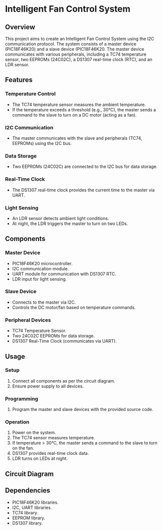 # Intelligent Fan Control System

## Overview

This project aims to create an Intelligent Fan Control System using the I2C communication protocol. The system consists of a master device (PIC18F46K20) and a slave device (PIC18F46K20. The master device communicates with various peripherals, including a TC74 temperature sensor, two EEPROMs (24C02C), a DS1307 real-time clock (RTC), and an LDR sensor.

## Features

### Temperature Control

- The TC74 temperature sensor measures the ambient temperature.
- If the temperature exceeds a threshold (e.g., 30°C), the master sends a command to the slave to turn on a DC motor (acting as a fan).

### I2C Communication

- The master communicates with the slave and peripherals (TC74, EEPROMs) using the I2C bus.

### Data Storage

- Two EEPROMs (24C02C) are connected to the I2C bus for data storage.

### Real-Time Clock

- The DS1307 real-time clock provides the current time to the master via UART.

### Light Sensing

- An LDR sensor detects ambient light conditions.
- At night, the LDR triggers the master to turn on two LEDs.

## Components

### Master Device

- PIC18F46K20 microcontroller.
- I2C communication module.
- UART module for communication with DS1307 RTC.
- LDR input for light sensing.

### Slave Device

- Connects to the master via I2C.
- Controls the DC motor/fan based on temperature commands.

### Peripheral Devices

- TC74 Temperature Sensor.
- Two 24C02C EEPROMs for data storage.
- DS1307 Real-Time Clock (communicates via UART).

## Usage

### Setup

1. Connect all components as per the circuit diagram.
2. Ensure power supply to all devices.

### Programming

1. Program the master and slave devices with the provided source code.

### Operation

1. Power on the system.
2. The TC74 sensor measures temperature.
3. If temperature > 30°C, the master sends a command to the slave to turn on the fan.
4. DS1307 provides real-time clock data.
5. LDR turns on LEDs at night.

## Circuit Diagram



## Dependencies

- PIC18F46K20 libraries.
- I2C, UART libraries.
- TC74 library.
- EEPROM library.
- DS1307 library.
